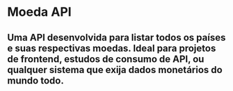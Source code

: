 # Moeda API

## Uma API desenvolvida para listar todos os países e suas respectivas moedas. Ideal para projetos de frontend, estudos de consumo de API, ou qualquer sistema que exija dados monetários do mundo todo.
